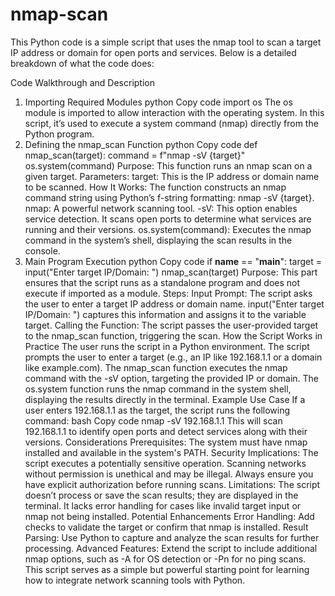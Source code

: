 # nmap-scan
This Python code is a simple script that uses the nmap tool to scan a target IP address or domain for open ports and services. Below is a detailed breakdown of what the code does:

Code Walkthrough and Description
1. Importing Required Modules
python
Copy code
import os
The os module is imported to allow interaction with the operating system.
In this script, it’s used to execute a system command (nmap) directly from the Python program.
2. Defining the nmap_scan Function
python
Copy code
def nmap_scan(target):
    command = f"nmap -sV {target}"
    os.system(command)
Purpose: This function runs an nmap scan on a given target.
Parameters:
target: This is the IP address or domain name to be scanned.
How It Works:
The function constructs an nmap command string using Python’s f-string formatting: nmap -sV {target}.
nmap: A powerful network scanning tool.
-sV: This option enables service detection. It scans open ports to determine what services are running and their versions.
os.system(command): Executes the nmap command in the system’s shell, displaying the scan results in the console.
3. Main Program Execution
python
Copy code
if __name__ == "__main__":
    target = input("Enter target IP/Domain: ")
    nmap_scan(target)
Purpose: This part ensures that the script runs as a standalone program and does not execute if imported as a module.
Steps:
Input Prompt:
The script asks the user to enter a target IP address or domain name.
input("Enter target IP/Domain: ") captures this information and assigns it to the variable target.
Calling the Function:
The script passes the user-provided target to the nmap_scan function, triggering the scan.
How the Script Works in Practice
The user runs the script in a Python environment.
The script prompts the user to enter a target (e.g., an IP like 192.168.1.1 or a domain like example.com).
The nmap_scan function executes the nmap command with the -sV option, targeting the provided IP or domain.
The os.system function runs the nmap command in the system shell, displaying the results directly in the terminal.
Example Use Case
If a user enters 192.168.1.1 as the target, the script runs the following command:
bash
Copy code
nmap -sV 192.168.1.1
This will scan 192.168.1.1 to identify open ports and detect services along with their versions.
Considerations
Prerequisites:
The system must have nmap installed and available in the system's PATH.
Security Implications:
The script executes a potentially sensitive operation. Scanning networks without permission is unethical and may be illegal. Always ensure you have explicit authorization before running scans.
Limitations:
The script doesn’t process or save the scan results; they are displayed in the terminal.
It lacks error handling for cases like invalid target input or nmap not being installed.
Potential Enhancements
Error Handling: Add checks to validate the target or confirm that nmap is installed.
Result Parsing: Use Python to capture and analyze the scan results for further processing.
Advanced Features: Extend the script to include additional nmap options, such as -A for OS detection or -Pn for no ping scans.
This script serves as a simple but powerful starting point for learning how to integrate network scanning tools with Python.







